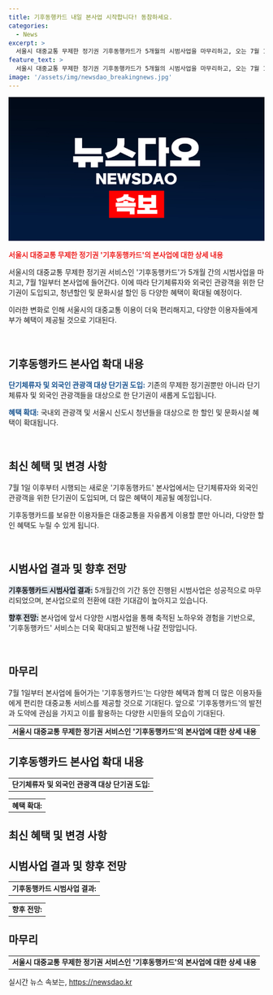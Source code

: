```yaml
---
title: 기후동행카드 내일 본사업 시작합니다! 동참하세요.
categories:
  - News
excerpt: >
  서울시 대중교통 무제한 정기권 기후동행카드가 5개월의 시범사업을 마무리하고, 오는 7월 1일 본격 시행된다. 이에 단기체류자나 외국인 관광객을 위한 단기권이 도입되며, 청년 및 문화시설 할인 혜택이 확대된다. 이로써 시민들의 대중교통 이용이 더욱 편리해지며, 관광객들에게도 다양한 혜택이 제공될 전망이다.
feature_text: >
  서울시 대중교통 무제한 정기권 기후동행카드가 5개월의 시범사업을 마무리하고, 오는 7월 1일 본격 시행된다. 이에 단기체류자나 외국인 관광객을 위한 단기권이 도입되며, 청년 및 문화시설 할인 혜택이 확대된다. 이로써 시민들의 대중교통 이용이 더욱 편리해지며, 관광객들에게도 다양한 혜택이 제공될 전망이다.
image: '/assets/img/newsdao_breakingnews.jpg'
---
```


<p><img src="/assets/img/newsdao_breakingnews.jpg" alt="implanttips 속보" /></p>

<p><b><span style="color: #ee2323;">서울시 대중교통 무제한 정기권 '기후동행카드'의 본사업에 대한 상세 내용</span></b></p>

<p>서울시의 대중교통 무제한 정기권 서비스인 '기후동행카드'가 5개월 간의 시범사업을 마치고, 7월 1일부터 본사업에 들어간다. 이에 따라 단기체류자와 외국인 관광객을 위한 단기권이 도입되고, 청년할인 및 문화시설 할인 등 다양한 혜택이 확대될 예정이다.</p>

<p>이러한 변화로 인해 서울시의 대중교통 이용이 더욱 편리해지고, 다양한 이용자들에게 부가 혜택이 제공될 것으로 기대된다.</p>

<p data-ke-size="size16">&nbsp;</p>

<h2 data-ke-size="size26">기후동행카드 본사업 확대 내용</h2>

<p data-ke-size="size16"><b><span style="color: #1a5490;">단기체류자 및 외국인 관광객 대상 단기권 도입:</span></b> 기존의 무제한 정기권뿐만 아니라 단기체류자 및 외국인 관광객들을 대상으로 한 단기권이 새롭게 도입됩니다.</p>

<p data-ke-size="size16"><b><span style="color: #1a5490;">혜택 확대:</span></b> 국내외 관광객 및 서울시 신도시 청년들을 대상으로 한 할인 및 문화시설 혜택이 확대됩니다.</p>

<p data-ke-size="size16">&nbsp;</p>

<h2 data-ke-size="size26">최신 혜택 및 변경 사항</h2>

<p data-ke-size="size16">7월 1일 이후부터 시행되는 새로운 '기후동행카드' 본사업에서는 단기체류자와 외국인 관광객을 위한 단기권이 도입되며, 더 많은 혜택이 제공될 예정입니다.</p>

<p data-ke-size="size16">기후동행카드를 보유한 이용자들은 대중교통을 자유롭게 이용할 뿐만 아니라, 다양한 할인 혜택도 누릴 수 있게 됩니다.</p>

<p data-ke-size="size16">&nbsp;</p>

<h2 data-ke-size="size26">시범사업 결과 및 향후 전망</h2>

<p data-ke-size="size16"><b><span style="background-color: #21538527;">기후동행카드 시범사업 결과:</span></b> 5개월간의 기간 동안 진행된 시범사업은 성공적으로 마무리되었으며, 본사업으로의 전환에 대한 기대감이 높아지고 있습니다.</p>

<p data-ke-size="size16"><b><span style="background-color: #21538527;">향후 전망:</span></b> 본사업에 앞서 다양한 시범사업을 통해 축적된 노하우와 경험을 기반으로, '기후동행카드' 서비스는 더욱 확대되고 발전해 나갈 전망입니다.</p>

<p data-ke-size="size16">&nbsp;</p>

<h2 data-ke-size="size26">마무리</h2>

<p data-ke-size="size16">7월 1일부터 본사업에 들어가는 '기후동행카드'는 다양한 혜택과 함께 더 많은 이용자들에게 편리한 대중교통 서비스를 제공할 것으로 기대된다. 앞으로 '기후동행카드'의 발전과 도약에 관심을 가지고 이를 활용하는 다양한 시민들의 모습이 기대된다.</p>

<table>
  <tr>
    <td style="text-align: center; height: 17px;"><b>서울시 대중교통 무제한 정기권 서비스인 '기후동행카드'의 본사업에 대한 상세 내용</b></td>
  </tr>
</table>

<h2 data-ke-size="size26">기후동행카드 본사업 확대 내용</h2>

<table>
  <tr>
    <td style="text-align: center; height: 17px;"><b>단기체류자 및 외국인 관광객 대상 단기권 도입:</b></td>
  </tr>
</table>

<table>
  <tr>
    <td style="text-align: center; height: 17px;"><b>혜택 확대:</b></td>
  </tr>
</table>

<h2 data-ke-size="size26">최신 혜택 및 변경 사항</h2>

<h2 data-ke-size="size26">시범사업 결과 및 향후 전망</h2>

<table>
  <tr>
    <td style="text-align: center; height: 17px;"><b>기후동행카드 시범사업 결과:</b></td>
  </tr>
</table>

<table>
  <tr>
    <td style="text-align: center; height: 17px;"><b>향후 전망:</b></td>
  </tr>
</table>

<h2 data-ke-size="size26">마무리</h2>

<table>
  <tr>
    <td style="text-align: center; height: 17px;"><b>서울시 대중교통 무제한 정기권 서비스인 '기후동행카드'의 본사업에 대한 상세 내용</b></td>
  </tr>
</table>
실시간 뉴스 속보는, <a href="https://newsdao.kr" rel="dofollow">https://newsdao.kr</a>


